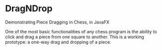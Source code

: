 # DragNDrop
Demonstrating Piece Dragging in Chess, in JavaFX

One of the most basic functionalities of any chess program is the ability to click and drag a piece from one square to another. This is a working prototype: a one-way drag and dropping of a piece.
